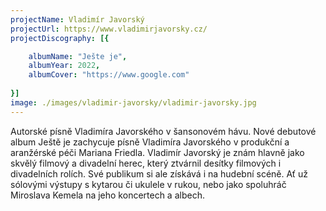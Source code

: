 ```yaml
---
projectName: Vladimír Javorský
projectUrl: https://www.vladimirjavorsky.cz/
projectDiscography: [{

    albumName: "Ješte je",
    albumYear: 2022,
    albumCover: "https://www.google.com"
    
}]
image: ./images/vladimir-javorsky/vladimir-javorsky.jpg
---
```

Autorské písně Vladimíra Javorského v šansonovém hávu. Nové debutové album Ještě je zachycuje písně Vladimíra Javorského v produkční a aranžérské péči Mariana Friedla. Vladimír Javorský je znám hlavně jako skvělý filmový a divadelní herec, který ztvárnil desítky filmových i divadelních rolích. Své publikum si ale získává i na hudební scéně. Ať už sólovými výstupy s kytarou či ukulele v rukou, nebo jako spoluhráč Miroslava Kemela na jeho koncertech a albech.